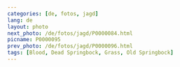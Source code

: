 ```yaml
---
categories: [de, fotos, jagd]
lang: de
layout: photo
next_photo: /de/fotos/jagd/P0000084.html
picname: P0000095
prev_photo: /de/fotos/jagd/P0000096.html
tags: [Blood, Dead Springbock, Grass, Old Springbock]
---
```

